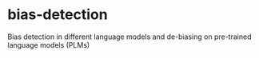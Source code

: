 # bias-detection
Bias detection in different language models and de-biasing on pre-trained language models (PLMs)
